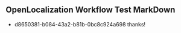 ## OpenLocalization Workflow Test MarkDown
* d8650381-b084-43a2-b81b-0bc8c924a698 thanks!

<!--HONumber=Jul16_HO4-->


